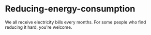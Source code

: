 # Reducing-energy-consumption
We all receive electricity bills every months. For some people who find reducing it hard, you're welcome. 
